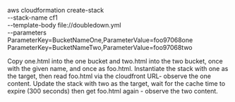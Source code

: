 aws cloudformation create-stack \
--stack-name cf1 \
--template-body file://doubledown.yml \
--parameters ParameterKey=BucketNameOne,ParameterValue=foo97068one \
ParameterKey=BucketNameTwo,ParameterValue=foo97068two

Copy one.html into the one bucket and two.html into the two bucket, once with the given name, and once as foo.html. Instantiate the stack with one as the target, then read foo.html via the cloudfront URL- observe the one content. Update the stack with two as the target, wait for the cache time to expire (300 seconds) then get foo.html again - observe the two content.